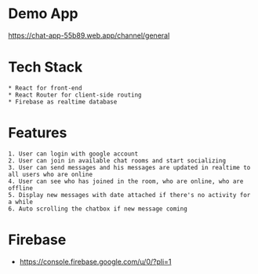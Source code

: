 # Demo App

https://chat-app-55b89.web.app/channel/general

# Tech Stack

    * React for front-end
    * React Router for client-side routing
    * Firebase as realtime database

# Features

    1. User can login with google account
    2. User can join in available chat rooms and start socializing
    3. User can send messages and his messages are updated in realtime to all users who are online
    4. User can see who has joined in the room, who are online, who are offline
    5. Display new messages with date attached if there's no activity for a while
    6. Auto scrolling the chatbox if new message coming

# Firebase

- https://console.firebase.google.com/u/0/?pli=1
